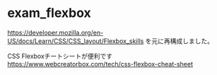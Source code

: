 # exam_flexbox

https://developer.mozilla.org/en-US/docs/Learn/CSS/CSS_layout/Flexbox_skills を元に再構成しました。

CSS Flexboxチートシートが便利です
https://www.webcreatorbox.com/tech/css-flexbox-cheat-sheet
